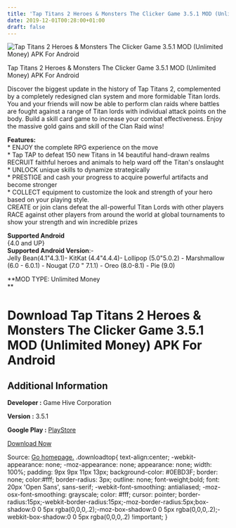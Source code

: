 ```yaml
---
title: 'Tap Titans 2 Heroes & Monsters The Clicker Game 3.5.1 MOD (Unlimited Money) APK For Android'
date: 2019-12-01T00:28:00+01:00
draft: false
---
```


![Tap Titans 2 Heroes & Monsters The Clicker Game 3.5.1 MOD (Unlimited Money) APK For Android](https://i0.wp.com/apkhome.net/wp-content/uploads/2019/11/Tap-Titans-2-Heroes-Monsters-The-Clicker-Game-3.5.1-MOD-Unlimited-Money.png "Tap Titans 2 Heroes & Monsters The Clicker Game 3.5.1 MOD (Unlimited Money) APK For Android")

  

Tap Titans 2 Heroes & Monsters The Clicker Game 3.5.1 MOD (Unlimited Money) APK For Android

Discover the biggest update in the history of Tap Titans 2, complemented by a completely redesigned clan system and more formidable Titan lords. You and your friends will now be able to perform clan raids where battles are fought against a range of Titan lords with individual attack points on the body. Build a skill card game to increase your combat effectiveness. Enjoy the massive gold gains and skill of the Clan Raid wins!

**Features:**  
\* ENJOY the complete RPG experience on the move  
\* Tap TAP to defeat 150 new Titans in 14 beautiful hand-drawn realms  
RECRUIT faithful heroes and animals to help ward off the Titan's onslaught  
\* UNLOCK unique skills to dynamize strategically  
\* PRESTIGE and cash your progress to acquire powerful artifacts and become stronger  
\* COLLECT equipment to customize the look and strength of your hero based on your playing style.  
CREATE or join clans defeat the all-powerful Titan Lords with other players  
RACE against other players from around the world at global tournaments to show your strength and win incredible prizes

**Supported Android**  
{4.0 and UP}  
**Supported Android Version**:-  
Jelly Bean(4.1"4.3.1)- KitKat (4.4"4.4.4)- Lollipop (5.0"5.0.2) - Marshmallow (6.0 - 6.0.1) - Nougat (7.0 " 7.1.1) - Oreo (8.0-8.1) - Pie (9.0)

**MOD TYPE: Unlimited Money  
**

Download Tap Titans 2 Heroes & Monsters The Clicker Game 3.5.1 MOD (Unlimited Money) APK For Android
====================================================================================================

Additional Information
----------------------

**Developer :** Game Hive Corporation

**Version :** 3.5.1

**Google Play :** [PlayStore](https://play.google.com/store/apps/details?id=com.gamehivecorp.taptitans2)

  

[Download Now](https://store4app.co/post/tap-titans-2-heroes-amp-monsters-the-clicker-game-3-5-1-mod-unlimited-money-apk-for-android_1575144422)

  
Source: [Go homepage.](https://store4app.co/post/tap-titans-2-heroes-amp-monsters-the-clicker-game-3-5-1-mod-unlimited-money-apk-for-android_1575144422) .downloadtop{ text-align:center; -webkit-appearance: none; -moz-appearance: none; appearance: none; width: 100%; padding: 9px 9px 11px 13px; background-color: #0EBD3F; border: none; color:#fff; border-radius: 3px; outline: none; font-weight;bold; font: 20px 'Open Sans', sans-serif; -webkit-font-smoothing: antialiased; -moz-osx-font-smoothing: grayscale; color: #fff; cursor: pointer; border-radius:15px;-webkit-border-radius:15px;-moz-border-radius:5px;box-shadow:0 0 5px rgba(0,0,0,.2);-moz-box-shadow:0 0 5px rgba(0,0,0,.2);-webkit-box-shadow:0 0 5px rgba(0,0,0,.2) !important; }